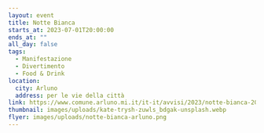 ```yaml
---
layout: event
title: Notte Bianca
starts_at: 2023-07-01T20:00:00
ends_at: ""
all_day: false
tags:
  - Manifestazione
  - Divertimento
  - Food & Drink
location:
  city: Arluno
  address: per le vie della città
link: https://www.comune.arluno.mi.it/it-it/avvisi/2023/notte-bianca-2023-modulo-adesione-278848-1-d6b8f76f5bce9db526250d57ea2196b0
thumbnail: images/uploads/kate-trysh-zuwls_bdgak-unsplash.webp
flyer: images/uploads/notte-bianca-arluno.png
---
```

